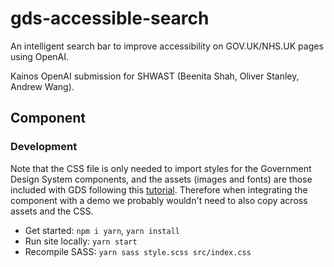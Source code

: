 # gds-accessible-search
An intelligent search bar to improve accessibility on GOV.UK/NHS.UK pages using OpenAI. 

Kainos OpenAI submission for SHWAST (Beenita Shah, Oliver Stanley, Andrew Wang).

## Component

### Development

Note that the CSS file is only needed to import styles for the Government Design System components, and the assets (images and fonts) are those included with GDS following this [tutorial](https://frontend.design-system.service.gov.uk/get-started/#4-get-the-font-and-images-working). Therefore when integrating the component with a demo we probably wouldn't need to also copy across assets and the CSS. 

- Get started: `npm i yarn`, `yarn install`
- Run site locally: `yarn start`
- Recompile SASS: `yarn sass style.scss src/index.css`

